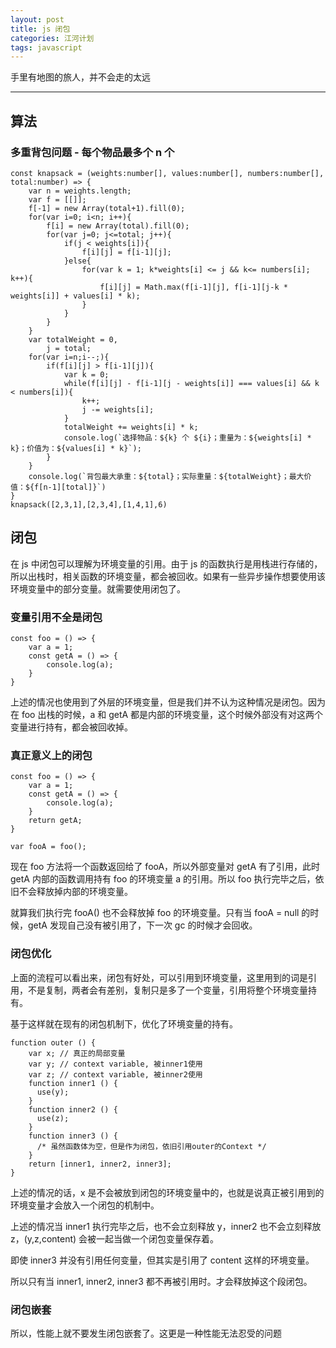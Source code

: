 ```yaml
---
layout: post
title: js 闭包
categories: 江河计划
tags: javascript
---
```


手里有地图的旅人，并不会走的太远

<!--more-->

* * *

## 算法

### 多重背包问题 - 每个物品最多个 n 个

    const knapsack = (weights:number[], values:number[], numbers:number[], total:number) => {
        var n = weights.length;
        var f = [[]];
        f[-1] = new Array(total+1).fill(0);
        for(var i=0; i<n; i++){
            f[i] = new Array(total).fill(0);
            for(var j=0; j<=total; j++){
                if(j < weights[i]){
                    f[i][j] = f[i-1][j];
                }else{
                    for(var k = 1; k*weights[i] <= j && k<= numbers[i]; k++){
                        f[i][j] = Math.max(f[i-1][j], f[i-1][j-k * weights[i]] + values[i] * k);
                    }
                }
            }
        }
        var totalWeight = 0,
            j = total;
        for(var i=n;i--;){
            if(f[i][j] > f[i-1][j]){
                var k = 0;
                while(f[i][j] - f[i-1][j - weights[i]] === values[i] && k < numbers[i]){
                    k++;
                    j -= weights[i];
                }
                totalWeight += weights[i] * k;
                console.log(`选择物品：${k} 个 ${i}；重量为：${weights[i] * k}；价值为：${values[i] * k}`);
            }
        }
        console.log(`背包最大承重：${total}；实际重量：${totalWeight}；最大价值：${f[n-1][total]}`)
    }
    knapsack([2,3,1],[2,3,4],[1,4,1],6)

## 闭包

在 js 中闭包可以理解为环境变量的引用。由于 js 的函数执行是用栈进行存储的，所以出栈时，相关函数的环境变量，都会被回收。如果有一些异步操作想要使用该环境变量中的部分变量。就需要使用闭包了。

### 变量引用不全是闭包

    const foo = () => {
        var a = 1;
        const getA = () => {
            console.log(a);
        }
    }

上述的情况也使用到了外层的环境变量，但是我们并不认为这种情况是闭包。因为在 foo 出栈的时候，a 和 getA 都是内部的环境变量，这个时候外部没有对这两个变量进行持有，都会被回收掉。

### 真正意义上的闭包

    const foo = () => {
        var a = 1;
        const getA = () => {
            console.log(a);
        }
        return getA;
    }
    
    var fooA = foo();
    
现在 foo 方法将一个函数返回给了 fooA，所以外部变量对 getA 有了引用，此时 getA 内部的函数调用持有 foo 的环境变量 a 的引用。所以 foo 执行完毕之后，依旧不会释放掉内部的环境变量。

就算我们执行完 fooA() 也不会释放掉 foo 的环境变量。只有当 fooA = null 的时候，getA 发现自己没有被引用了，下一次 gc 的时候才会回收。

### 闭包优化

上面的流程可以看出来，闭包有好处，可以引用到环境变量，这里用到的词是引用，不是复制，两者会有差别，复制只是多了一个变量，引用将整个环境变量持有。

基于这样就在现有的闭包机制下，优化了环境变量的持有。

    function outer () { 
        var x; // 真正的局部变量
        var y; // context variable, 被inner1使用
        var z; // context variable, 被inner2使用
        function inner1 () { 
          use(y); 
        } 
        function inner2 () { 
          use(z); 
        } 
        function inner3 () { 
          /* 虽然函数体为空，但是作为闭包，依旧引用outer的Context */
        } 
        return [inner1, inner2, inner3];
    }

上述的情况的话，x 是不会被放到闭包的环境变量中的，也就是说真正被引用到的环境变量才会放入一个闭包的机制中。

上述的情况当 inner1 执行完毕之后，也不会立刻释放 y，inner2 也不会立刻释放 z，(y,z,content) 会被一起当做一个闭包变量保存着。

即使 inner3 并没有引用任何变量，但其实是引用了 content 这样的环境变量。

所以只有当 inner1, inner2, inner3 都不再被引用时。才会释放掉这个段闭包。

### 闭包嵌套

所以，性能上就不要发生闭包嵌套了。这更是一种性能无法忍受的问题